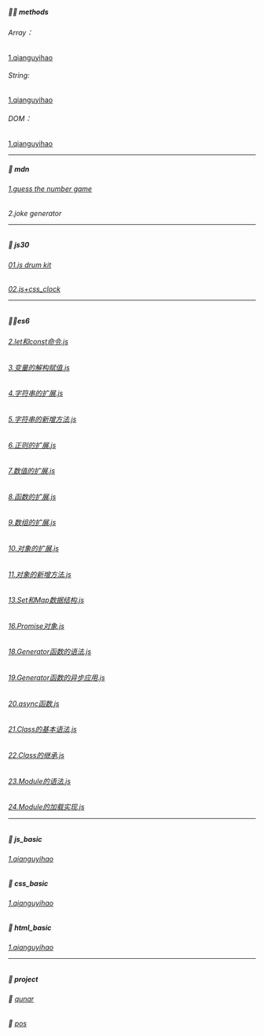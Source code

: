 ##### 🐱‍🏍 methods
###### Array：
[1.qianguyihao](https://github.com/qianguyihao/Web/blob/master/04-JavaScript%E5%9F%BA%E7%A1%80/17-%E6%95%B0%E7%BB%84%E7%9A%84%E5%B8%B8%E8%A7%81%E6%96%B9%E6%B3%95.md)
###### String:
[1.qianguyihao](https://github.com/qianguyihao/Web/blob/master/04-JavaScript%E5%9F%BA%E7%A1%80/13-%E5%86%85%E7%BD%AE%E5%AF%B9%E8%B1%A1%20String%EF%BC%9A%E5%AD%97%E7%AC%A6%E4%B8%B2%E7%9A%84%E5%B8%B8%E8%A7%81%E6%96%B9%E6%B3%95.md)
######  DOM：
[1.qianguyihao](https://github.com/qianguyihao/Web/blob/master/04-JavaScript%E5%9F%BA%E7%A1%80/40-DOM%E7%AE%80%E4%BB%8B%E5%92%8CDOM%E6%93%8D%E4%BD%9C.md)<hr>
##### 🏫 mdn
###### [1.guess the number game](https://github.com/gulu486/learning-path/tree/master/web/mdn/guess%20the%20number%20game)
###### 2.joke generator<hr>
##### 🚀 js30
###### [01.js drum kit](https://github.com/muse8/path/tree/master/web/js30/01.js%20drum%20kit)
###### [02.js+css_clock](https://github.com/muse8/path/tree/master/web/js30/02.js%2Bcss_clock)<hr>
##### 🚴‍♂️es6
###### [2.let和const命令.js](https://github.com/muse8/path/blob/master/web/es6/2.let%E5%92%8Cconst%E5%91%BD%E4%BB%A4.js)
###### [3.变量的解构赋值.js](https://github.com/muse8/path/blob/master/web/es6/3.%E5%8F%98%E9%87%8F%E7%9A%84%E8%A7%A3%E6%9E%84%E8%B5%8B%E5%80%BC.js)
###### [4.字符串的扩展.js](https://github.com/muse8/path/blob/master/web/es6/4.%E5%AD%97%E7%AC%A6%E4%B8%B2%E7%9A%84%E6%89%A9%E5%B1%95.js)
###### [5.字符串的新增方法.js](https://github.com/muse8/path/blob/master/web/es6/5.%E5%AD%97%E7%AC%A6%E4%B8%B2%E7%9A%84%E6%96%B0%E5%A2%9E%E6%96%B9%E6%B3%95.js)
###### [6.正则的扩展.js](https://github.com/muse8/path/blob/master/web/es6/6.%E6%AD%A3%E5%88%99%E7%9A%84%E6%89%A9%E5%B1%95.js)
###### [7.数值的扩展.js](https://github.com/muse8/path/blob/master/web/es6/7.%E6%95%B0%E5%80%BC%E7%9A%84%E6%89%A9%E5%B1%95.js)
###### [8.函数的扩展.js](https://github.com/muse8/path/blob/master/web/es6/8.%E5%87%BD%E6%95%B0%E7%9A%84%E6%89%A9%E5%B1%95.js)
###### [9.数组的扩展.js](https://github.com/muse8/path/blob/master/web/es6/9.%E6%95%B0%E7%BB%84%E7%9A%84%E6%89%A9%E5%B1%95.js)
###### [10.对象的扩展.js](https://github.com/muse8/path/blob/master/web/es6/10.%E5%AF%B9%E8%B1%A1%E7%9A%84%E6%89%A9%E5%B1%95.js)
###### [11.对象的新增方法.js](https://github.com/muse8/path/blob/master/web/es6/11.%E5%AF%B9%E8%B1%A1%E7%9A%84%E6%96%B0%E5%A2%9E%E6%96%B9%E6%B3%95.js)
###### [13.Set和Map数据结构.js](https://github.com/muse8/path/blob/master/web/es6/13.Set%E5%92%8CMap%E6%95%B0%E6%8D%AE%E7%BB%93%E6%9E%84.js)
###### [16.Promise对象.js](https://github.com/muse8/path/blob/master/web/es6/16.Promise%E5%AF%B9%E8%B1%A1.js)
###### [18.Generator函数的语法.js](https://github.com/muse8/path/blob/master/web/es6/18.Generator%E5%87%BD%E6%95%B0%E7%9A%84%E8%AF%AD%E6%B3%95.js)
###### [19.Generator函数的异步应用.js](https://github.com/muse8/path/blob/master/web/es6/19.Generator%E5%87%BD%E6%95%B0%E7%9A%84%E5%BC%82%E6%AD%A5%E5%BA%94%E7%94%A8.js)
###### [20.async函数.js](https://github.com/muse8/path/blob/master/web/es6/20.async%E5%87%BD%E6%95%B0.js)
###### [21.Class的基本语法.js](https://github.com/muse8/path/blob/master/web/es6/21.Class%E7%9A%84%E5%9F%BA%E6%9C%AC%E8%AF%AD%E6%B3%95.js)
###### [22.Class的继承.js](https://github.com/muse8/path/blob/master/web/es6/22.Class%E7%9A%84%E7%BB%A7%E6%89%BF.js)
###### [23.Module的语法.js](https://github.com/muse8/path/blob/master/web/es6/23.Module%E7%9A%84%E8%AF%AD%E6%B3%95.js)
###### [24.Module的加载实现.js](https://github.com/muse8/path/blob/master/web/es6/24.Module%E7%9A%84%E5%8A%A0%E8%BD%BD%E5%AE%9E%E7%8E%B0.js)<hr>
##### 🐷 js_basic
###### [1.qianguyihao](https://github.com/qianguyihao/Web/tree/master/04-JavaScript%E5%9F%BA%E7%A1%80)
##### 🐷 css_basic
###### [1.qianguyihao](https://github.com/qianguyihao/Web/tree/master/04-JavaScript%E5%9F%BA%E7%A1%80)
##### 🐷 html_basic
###### [1.qianguyihao](https://github.com/qianguyihao/Web/tree/master/01-HTML)<hr/>
##### 🎈 project
###### 📃 [qunar](https://github.com/gulu486/learning-path/tree/master/project/qunar)
###### 📃 [pos](https://github.com/gulu486/learning-path/tree/master/project/pos)
